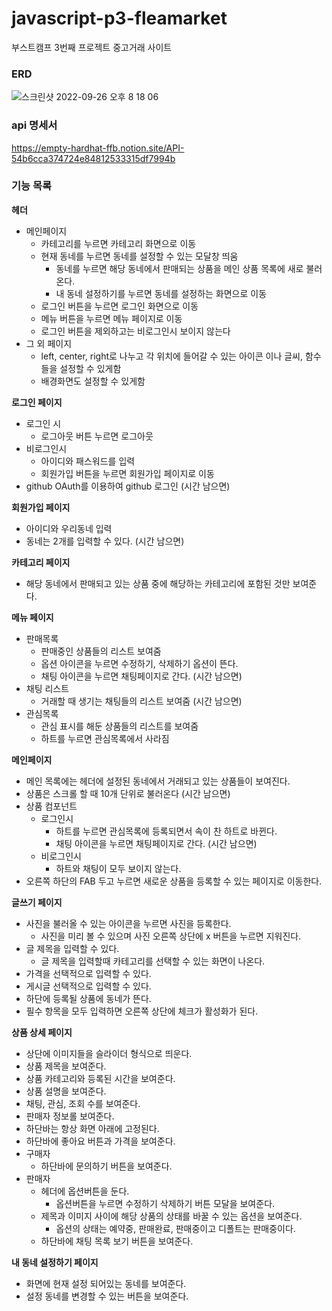 # javascript-p3-fleamarket

부스트캠프 3번째 프로젝트 중고거래 사이트

### ERD
![스크린샷 2022-09-26 오후 8 18 06](https://user-images.githubusercontent.com/79798443/192263444-fe151718-4ee1-4ea0-b851-924fd982f92a.png)


### api 명세서

https://empty-hardhat-ffb.notion.site/API-54b6cca374724e84812533315df7994b

### 기능 목록

**헤더**

- 메인페이지
  - 카테고리를 누르면 카테고리 화면으로 이동
  - 현재 동네를 누르면 동네를 설정할 수 있는 모달창 띄움
    - 동네를 누르면 해당 동네에서 판매되는 상품을 메인 상품 목록에 새로 불러온다.
    - 내 동네 설정하기를 누르면 동네를 설정하는 화면으로 이동
  - 로그인 버튼을 누르면 로그인 화면으로 이동
  - 메뉴 버튼을 누르면 메뉴 페이지로 이동
  - 로그인 버튼을 제외하고는 비로그인시 보이지 않는다
- 그 외 페이지
  - left, center, right로 나누고 각 위치에 들어갈 수 있는 아이콘 이나 글씨, 함수들을 설정할 수 있게함
  - 배경화면도 설정할 수 있게함

**로그인 페이지**

- 로그인 시
  - 로그아웃 버튼 누르면 로그아웃
- 비로그인시
  - 아이디와 패스워드를 입력
  - 회원가입 버튼을 누르면 회원가입 페이지로 이동
- github OAuth를 이용하여 github 로그인 (시간 남으면)

**회원가입 페이지**

- 아이디와 우리동네 입력
- 동네는 2개를 입력할 수 있다. (시간 남으면)

**카테고리 페이지**

- 해당 동네에서 판매되고 있는 상품 중에 해당하는 카테고리에 포함된 것만 보여준다.

**메뉴 페이지**

- 판매목록
  - 판매중인 상품들의 리스트 보여줌
  - 옵션 아이콘을 누르면 수정하기, 삭제하기 옵션이 뜬다.
  - 채팅 아이콘을 누르면 채팅페이지로 간다. (시간 남으면)
- 채팅 리스트
  - 거래할 때 생기는 채팅들의 리스트 보여줌 (시간 남으면)
- 관심목록
  - 관심 표시를 해둔 상품들의 리스트를 보여줌
  - 하트를 누르면 관심목록에서 사라짐

**메인페이지**

- 메인 목록에는 헤더에 설정된 동네에서 거래되고 있는 상품들이 보여진다.
- 상품은 스크롤 할 때 10개 단위로 불러온다 (시간 남으면)
- 상품 컴포넌트
  - 로그인시
    - 하트를 누르면 관심목록에 등록되면서 속이 찬 하트로 바뀐다.
    - 채팅 아이콘을 누르면 채팅페이지로 간다. (시간 남으면)
  - 비로그인시
    - 하트와 채팅이 모두 보이지 않는다.
- 오른쪽 하단의 FAB 두고 누르면 새로운 상품을 등록할 수 있는 페이지로 이동한다.

**글쓰기 페이지**

- 사진을 불러올 수 있는 아이콘을 누르면 사진을 등록한다.
  - 사진을 미리 볼 수 있으며 사진 오른쪽 상단에 x 버튼을 누르면 지워진다.
- 글 제목을 입력할 수 있다.
  - 글 제목을 입력할때 카테고리를 선택할 수 있는 화면이 나온다.
- 가격을 선택적으로 입력할 수 있다.
- 게시글 선택적으로 입력할 수 있다.
- 하단에 등록될 상품에 동네가 뜬다.
- 필수 항목을 모두 입력하면 오른쪽 상단에 체크가 활성화가 된다.

**상품 상세 페이지**

- 상단에 이미지들을 슬라이더 형식으로 띄운다.
- 상품 제목을 보여준다.
- 상품 카테고리와 등록된 시간을 보여준다.
- 상품 설명을 보여준다.
- 채팅, 관심, 조회 수를 보여준다.
- 판매자 정보롤 보여준다.
- 하단바는 항상 화면 아래에 고정된다.
- 하단바에 좋아요 버튼과 가격을 보여준다.
- 구매자
  - 하단바에 문의하기 버튼을 보여준다.
- 판매자
  - 헤더에 옵션버튼을 둔다.
    - 옵션버튼을 누르면 수정하기 삭제하기 버튼 모달을 보여준다.
  - 제목과 이미지 사이에 해당 상품의 상태를 바꿀 수 있는 옵션을 보여준다.
    - 옵션의 상태는 예약중, 판매완료, 판매중이고 디폴트는 판매중이다.
  - 하단바에 채팅 목록 보기 버튼을 보여준다.

**내 동네 설정하기 페이지**

- 화면에 현재 설정 되어있는 동네를 보여준다.
- 설정 동네를 변경할 수 있는 버튼을 보여준다.
